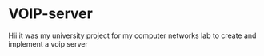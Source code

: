 # VOIP-server
Hii it was my university project for my computer networks lab to create and implement a voip server
